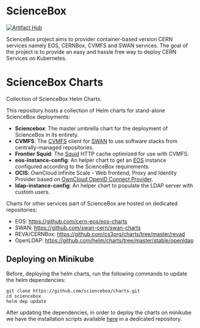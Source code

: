 # ScienceBox

[![Artifact Hub](https://img.shields.io/endpoint?url=https://artifacthub.io/badge/repository/sciencebox)](https://artifacthub.io/packages/search?repo=sciencebox)

ScienceBox project aims to provider container-based version CERN services namely EOS, CERNBox, CVMFS and SWAN services. The goal of the project is to provide an easy and hassle free way to deploy CERN Services on Kubernetes.

# ScienceBox Charts
Collection of ScienceBox Helm Charts.

This repository hosts a collection of Helm charts for stand-alone ScienceBox deployments:
- **Sciencebox**: The master umbrella chart for the deployment of ScienceBox in its entirety.
- **CVMFS**: The [CVMFS](https://cernvm.cern.ch/fs/) client for [SWAN](https://swan.web.cern.ch/swan/) to use software stacks from centrally-managed repositories.
- **Frontier Squid**: The [Squid](https://www.squid-cache.org/) HTTP cache optimized for use with CVMFS.
- **eos-instance-config**: An helper chart to get an [EOS](https://owncloud.dev/extensions/idp/) instance configured according to the ScienceBox requirements.
- **OCIS**: OwnCloud Infinite Scale -  Web frontend, Proxy and Identity Provider based on [OwnCloud OpenID Connect Provider](https://owncloud.dev/extensions/idp/).
- **ldap-instance-config**: An helper chart to populate the LDAP server with custom users.

Charts for other services part of ScienceBox are hosted on dedicated repositories:
- EOS:   https://github.com/cern-eos/eos-charts
- SWAN:  https://github.com/swan-cern/swan-charts
- REVA/CERNBox: https://github.com/cs3org/charts/tree/master/revad
- OpenLDAP: https://github.com/helm/charts/tree/master/stable/openldap


## Deploying on Minikube

Before, deploying the helm charts, run the following commands to update the helm dependencies:

```
git clone https://github.com/sciencebox/charts.git
cd sciencebox
helm dep update
```

After updating the dependencies, in order to deploy the charts on minikube we have the installation scripts available [here](https://github.com/sciencebox/mboxed#quick-setup) in a dedicated repository. 

